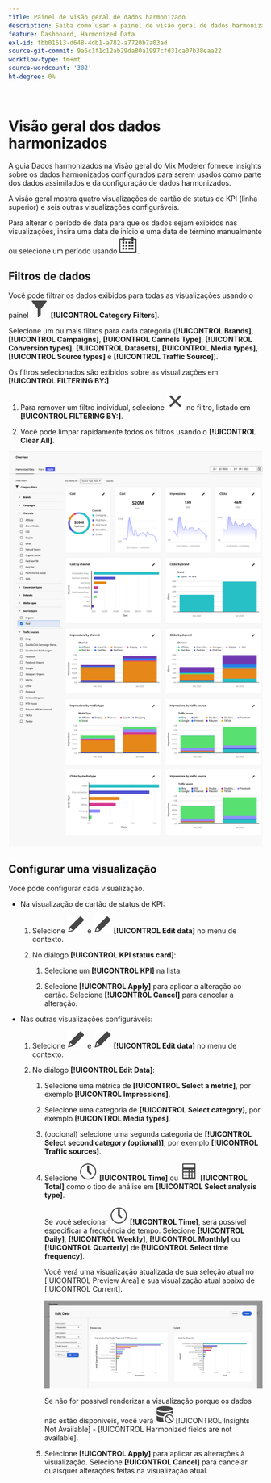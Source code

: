 ```yaml
---
title: Painel de visão geral de dados harmonizado
description: Saiba como usar o painel de visão geral de dados harmonizados no Mix Modeler.
feature: Dashboard, Harmonized Data
exl-id: fbb01613-d648-4db1-a782-a7720b7a03ad
source-git-commit: 9a6c1f1c12ab29da80a1997cfd31ca07b38eaa22
workflow-type: tm+mt
source-wordcount: '302'
ht-degree: 0%

---
```


# Visão geral dos dados harmonizados

A guia Dados harmonizados na Visão geral do Mix Modeler fornece insights sobre os dados harmonizados configurados para serem usados como parte dos dados assimilados e da configuração de dados harmonizados.

A visão geral mostra quatro visualizações de cartão de status de KPI (linha superior) e seis outras visualizações configuráveis.

Para alterar o período de data para que os dados sejam exibidos nas visualizações, insira uma data de início e uma data de término manualmente ou selecione um período usando ![Calendário](/help/assets/icons/Calendar.svg).

## Filtros de dados

Você pode filtrar os dados exibidos para todas as visualizações usando o painel ![Filtro](/help/assets/icons/Filter.svg) **[!UICONTROL Category Filters]**.

Selecione um ou mais filtros para cada categoria (**[!UICONTROL Brands]**, **[!UICONTROL Campaigns]**, **[!UICONTROL Cannels Type]**, **[!UICONTROL Conversion types]**, **[!UICONTROL Datasets]**, **[!UICONTROL Media types]**, **[!UICONTROL Source types]** e **[!UICONTROL Traffic Source]**).

Os filtros selecionados são exibidos sobre as visualizações em **[!UICONTROL FILTERING BY:]**.

1. Para remover um filtro individual, selecione ![Fechar](/help/assets/icons/Close.svg) no filtro, listado em **[!UICONTROL FILTERING BY:]**.

1. Você pode limpar rapidamente todos os filtros usando o **[!UICONTROL Clear All]**.

![Visão geral dos dados harmonizados](/help/assets/harmonized-data-overview.png)


## Configurar uma visualização

Você pode configurar cada visualização.

* Na visualização de cartão de status de KPI:

   1. Selecione ![Editar](/help/assets/icons/Edit.svg) e ![Editar](/help/assets/icons/Edit.svg) **[!UICONTROL Edit data]** no menu de contexto.

   1. No diálogo **[!UICONTROL KPI status card]**:

      1. Selecione um **[!UICONTROL KPI]** na lista.

      1. Selecione **[!UICONTROL Apply]** para aplicar a alteração ao cartão. Selecione **[!UICONTROL Cancel]** para cancelar a alteração.

* Nas outras visualizações configuráveis:

   1. Selecione ![Editar](/help/assets/icons/Edit.svg) e ![Editar](/help/assets/icons/Edit.svg) **[!UICONTROL Edit data]** no menu de contexto.

   1. No diálogo **[!UICONTROL Edit Data]**:

      1. Selecione uma métrica de **[!UICONTROL Select a metric]**, por exemplo **[!UICONTROL Impressions]**.
      1. Selecione uma categoria de **[!UICONTROL Select category]**, por exemplo **[!UICONTROL Media types]**.
      1. (opcional) selecione uma segunda categoria de **[!UICONTROL Select second category (optional)]**, por exemplo **[!UICONTROL Traffic sources]**.
      1. Selecione ![Relógio](/help/assets/icons/Clock.svg) **[!UICONTROL Time]** ou ![Calculadora](/help/assets/icons/Calculator.svg) **[!UICONTROL Total]** como o tipo de análise em **[!UICONTROL Select analysis type]**.

         Se você selecionar ![Relógio](/help/assets/icons/Clock.svg) **[!UICONTROL Time]**, será possível especificar a frequência de tempo. Selecione **[!UICONTROL Daily]**, **[!UICONTROL Weekly]**, **[!UICONTROL Monthly]** ou **[!UICONTROL Quarterly]** de **[!UICONTROL Select time frequency]**.

         Você verá uma visualização atualizada de sua seleção atual no [!UICONTROL Preview Area] e sua visualização atual abaixo de [!UICONTROL Current].

         ![Editar widget de dados harmonizados](/help/assets/edit-harmonized-data-widget.png)

         Se não for possível renderizar a visualização porque os dados não estão disponíveis, você verá ![Erro de dados](/help/assets/icons/DataUnavailable.svg) [!UICONTROL Insights Not Available] - [!UICONTROL Harmonized fields are not available].

      1. Selecione **[!UICONTROL Apply]** para aplicar as alterações à visualização. Selecione **[!UICONTROL Cancel]** para cancelar quaisquer alterações feitas na visualização atual.
